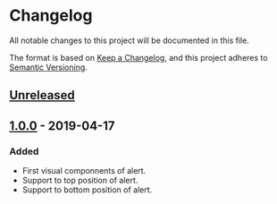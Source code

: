 # Changelog
All notable changes to this project will be documented in this file.

The format is based on [Keep a Changelog](https://keepachangelog.com/en/1.0.0/),
and this project adheres to [Semantic Versioning](https://semver.org/spec/v2.0.0.html).

## [Unreleased]

## [1.0.0] - 2019-04-17
### Added
- First visual componnents of alert.
- Support to top position of alert.
- Support to bottom position of alert.

[Unreleased]: https://github.com/cardoso19/MDTAlert
[1.0.0]: https://github.com/cardoso19/MDTAlert/releases/tag/v1.0.0